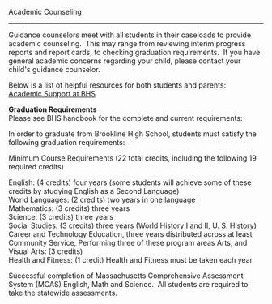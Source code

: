 Academic Counseling  

----------------------

Guidance counselors meet with all students in their caseloads to provide academic counseling.  This may range from reviewing interim progress reports and report cards, to checking graduation requirements.  If you have general academic concerns regarding your child, please contact your child's guidance counselor.  
  
Below is a list of helpful resources for both students and parents:  
[Academic Support at BHS](/academic-support-centers.html)  
  
**Graduation Requirements**  
Please see BHS handbook for the complete and current requirements:  
  
In order to graduate from Brookline High School, students must satisfy the following graduation requirements:  
  
Minimum Course Requirements (22 total credits, including the following 19 required credits)  
  
English: (4 credits) four years (some students will achieve some of these credits by studying English as a Second Language)  
World Languages: (2 credits) two years in one language  
Mathematics: (3 credits) three years  
Science: (3 credits) three years  
Social Studies: (3 credits) three years (World History I and II, U. S. History)  
Career and Technology Education, three years distributed across at least Community Service, Performing three of these program areas Arts, and Visual Arts: (3 credits)  
Health and Fitness: (1 credit) Health and Fitness must be taken each year  
  
Successful completion of Massachusetts Comprehensive Assessment System (MCAS) English, Math and Science.  All students are required to take the statewide assessments.